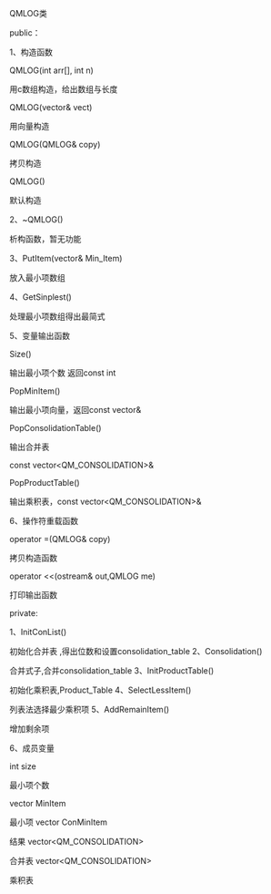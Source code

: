 QMLOG类

public：

1、构造函数

QMLOG(int arr[], int n)

用c数组构造，给出数组与长度

QMLOG(vector<int>& vect)

用向量构造

QMLOG(QMLOG& copy)

拷贝构造

QMLOG()

默认构造

2、~QMLOG()

析构函数，暂无功能

3、PutItem(vector<int>& Min_Item)

放入最小项数组

4、GetSinplest()

处理最小项数组得出最简式

5、变量输出函数

Size()

输出最小项个数 返回const int

PopMinItem()

输出最小项向量，返回const vector<int>&

PopConsolidationTable()

输出合并表

const vector<QM_CONSOLIDATION>&

PopProductTable()

输出乘积表，const vector<QM_CONSOLIDATION>&

6、操作符重载函数

operator =(QMLOG& copy)

拷贝构造函数

operator <<(ostream& out,QMLOG me)

打印输出函数

private:

1、InitConList()

初始化合并表 ,得出位数和设置consolidation_table
2、Consolidation()

合并式子,合并consolidation_table
3、InitProductTable()

初始化乘积表,Product_Table
4、SelectLessItem()

列表法选择最少乘积项
5、AddRemainItem()

增加剩余项

6、成员变量

int size

最小项个数

vector<int> MinItem

最小项
vector<int> ConMinItem

结果
vector<QM_CONSOLIDATION>

合并表
vector<QM_CONSOLIDATION>

乘积表
